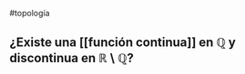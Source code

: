 #topología 

## ¿Existe una [[función continua]] en $\mathbb{Q}$ y discontinua en $\mathbb{R} \setminus \mathbb{Q}$?
